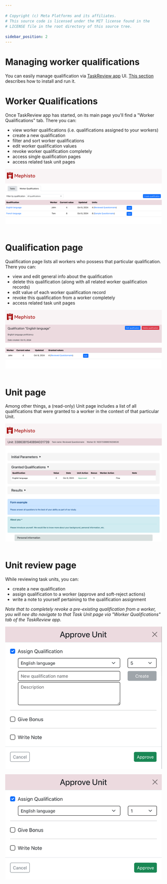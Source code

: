 ```yaml
---

# Copyright (c) Meta Platforms and its affiliates.
# This source code is licensed under the MIT license found in the
# LICENSE file in the root directory of this source tree.

sidebar_position: 2
---
```


# Managing worker qualifications

You can easily manage qualification via [TaskReview app](/docs/guides/how_to_use/review_app/overview/) UI.
[This section](/docs/guides/how_to_use/review_app/running/) describes how to install and run it.

# Worker Qualifications

Once TaskReview app has started, on its main page you'll find a "Worker Qualifications" tab. There you can:
- view worker qualifications (i.e. qualifications assigned to your workers)
- create a new qualification
- filter and sort worker qualifications
- edit worker qualification values
- revoke worker qualification completely
- access single qualification pages
- access related task unit pages

![Worker Qualifications tab](./screenshots/worker_qualifications_list.png)
<br/>
<br/>

# Qualification page

Qualification page lists all workers who possess that particular qualification. There you can:

- view and edit general info about the qualification
- delete this qualification (along with all related worker qualification records)
- edit value of each worker qualification record
- revoke this qualification from a worker completely
- access related task unit pages

![Qualification page](./screenshots/qualification_page.png)
<br/>
<br/>

# Unit page

Among other things, a (read-only) Unit page includes a list of all qualifications that were granted to a worker in the context of that particular Unit.

![Unit page](./screenshots/unit_page.png)
<br/>
<br/>

# Unit review page

While reviewing task units, you can:
- create a new qualification
- assign qualification to a worker (approve and soft-reject actions)
- write a note to yourself pertaining to the qualification assignment

_Note that to completely revoke a pre-existing qualification from a worker, you will nee dto navigate to that Task Unit page via "Worker Qualifications" tab of the TaskReview app._

![Create new qualification](./screenshots/review_unit_page_create_qualification.png)
<br/>

![Grant qualification](./screenshots/review_unit_page_grant_qualification.png)
<br/>
<br/>
